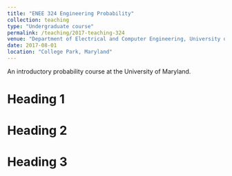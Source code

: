 ```yaml
---
title: "ENEE 324 Engineering Probability"
collection: teaching
type: "Undergraduate course"
permalink: /teaching/2017-teaching-324
venue: "Department of Electrical and Computer Engineering, University of Maryland"
date: 2017-08-01
location: "College Park, Maryland"
---
```

An introductory probability course at the University of Maryland.

Heading 1
======

Heading 2
======

Heading 3
======
